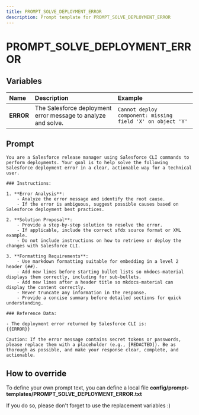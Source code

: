 ```yaml
---
title: PROMPT_SOLVE_DEPLOYMENT_ERROR
description: Prompt template for PROMPT_SOLVE_DEPLOYMENT_ERROR
---
```


# PROMPT_SOLVE_DEPLOYMENT_ERROR

## Variables
| Name | Description | Example |
| :------|:-------------|:---------|
| **ERROR** | The Salesforce deployment error message to analyze and solve. | `Cannot deploy component: missing field 'X' on object 'Y'` |

## Prompt

```
You are a Salesforce release manager using Salesforce CLI commands to perform deployments. Your goal is to help solve the following Salesforce deployment error in a clear, actionable way for a technical user. 

### Instructions:

1. **Error Analysis**:
    - Analyze the error message and identify the root cause.
    - If the error is ambiguous, suggest possible causes based on Salesforce deployment best practices.

2. **Solution Proposal**:
    - Provide a step-by-step solution to resolve the error.
    - If applicable, include the correct sfdx source format or XML example.
    - Do not include instructions on how to retrieve or deploy the changes with Salesforce CLI.

3. **Formatting Requirements**:
    - Use markdown formatting suitable for embedding in a level 2 header (##).
    - Add new lines before starting bullet lists so mkdocs-material displays them correctly, including for sub-bullets.
    - Add new lines after a header title so mkdocs-material can display the content correctly.
    - Never truncate any information in the response.
    - Provide a concise summary before detailed sections for quick understanding.

### Reference Data:

- The deployment error returned by Salesforce CLI is:
{{ERROR}}

Caution: If the error message contains secret tokens or passwords, please replace them with a placeholder (e.g., [REDACTED]). Be as thorough as possible, and make your response clear, complete, and actionable.

```

## How to override

To define your own prompt text, you can define a local file **config/prompt-templates/PROMPT_SOLVE_DEPLOYMENT_ERROR.txt**

If you do so, please don't forget to use the replacement variables :)
